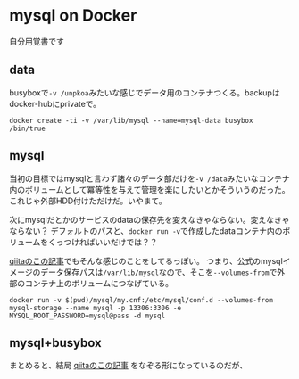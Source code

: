 # mysql on Docker
自分用覚書です

## data
busyboxで`-v /unpkoa`みたいな感じでデータ用のコンテナつくる。backupはdocker-hubにprivateで。

``
docker create -ti -v /var/lib/mysql --name=mysql-data busybox /bin/true
``

## mysql
当初の目標ではmysqlと言わず諸々のデータ部だけを`-v /data`みたいなコンテナ内のボリュームとして冪等性を与えて管理を楽にしたいとかそういうのだった。これじゃ外部HDD付けただけだ。いやまて。

次にmysqlだとかのサービスのdataの保存先を変えなきゃならない。変えなきゃならない？
デフォルトのパスと、`docker run -v`で作成したdataコンテナ内のボリュームをくっつければいいだけでは？？

[qiitaのこの記事]( http://qiita.com/baster/items/32a66766cbfd28e63a6b )でもそんな感じのことをしてるっぽい。
つまり、公式のmysqlイメージのデータ保存パスは`/var/lib/mysql`なので、そこを`--volumes-from`で外部のコンテナ上のボリュームにつなげている。


```
docker run -v $(pwd)/mysql/my.cnf:/etc/mysql/conf.d --volumes-from mysql-storage --name mysql -p 13306:3306 -e MYSQL_ROOT_PASSWORD=mysql@pass -d mysql
```

## mysql+busybox
まとめると、結局 [qiitaのこの記事]( http://qiita.com/baster/items/32a66766cbfd28e63a6b ) をなぞる形になっているのだが、

